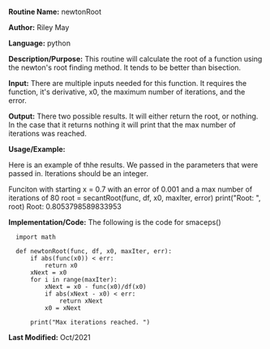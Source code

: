 

**Routine Name:**           newtonRoot

**Author:** Riley May

**Language:** python

**Description/Purpose:** This routine will calculate the root of a function using the newton's root finding method. It tends
to be better than bisection. 

**Input:** There are multiple inputs needed for this function. It requires the function, it's derivative, x0, the maximum number of 
iterations, and the error. 

**Output:** There two possible results. It will either return the root, or nothing. In the case that it returns nothing
it will print that the max number of iterations was reached. 

**Usage/Example:**

Here is an example of thhe results. We passed in the parameters that were passed in.
Iterations should be an integer.  

Funciton with starting x = 0.7 with an error of 0.001 and a max number of iterations of 80
root = secantRoot(func, df, x0, maxIter, error)
print("Root: ", root)
Root:  0.8053798589833953



**Implementation/Code:** The following is the code for smaceps()

            
      import math
      
      def newtonRoot(func, df, x0, maxIter, err):
          if abs(func(x0)) < err: 
              return x0
          xNext = x0
          for i in range(maxIter):
              xNext = x0 - func(x0)/df(x0)
              if abs(xNext - x0) < err:
                  return xNext
              x0 = xNext
      
          print("Max iterations reached. ")
            
**Last Modified:** Oct/2021
